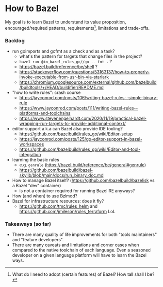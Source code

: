 # How to Bazel

My goal is to learn Bazel to understand its value proposition, encouraged/required patterns, requirements[^runway], limitations and trade-offs.

### Backlog

- run goimports and gofmt as a check and as a task?
  - what's the pattern for targets that change files in the project?
  - `bazel run @io_bazel_rules_go//go -- fmt .` ?
  - https://bazel.build/reference/be/shell ?
  - https://stackoverflow.com/questions/53163137/how-to-properly-invoke-executable-from-usr-bin-via-starlark
  - https://chromium.googlesource.com/external/github.com/bazelbuild/buildtools/+/HEAD/buildifier/README.md
- "how to write rules": crash course
  - https://jayconrod.com/posts/106/writing-bazel-rules--simple-binary-rule
  - https://www.jayconrod.com/posts/111/writing-bazel-rules--platforms-and-toolchains
  - https://www.stevenengelhardt.com/2020/11/19/practical-bazel-wrapping-run-targets-to-provide-additional-context/
- editor support a.k.a can Bazel also provide IDE tooling?
  - https://github.com/bazelbuild/rules_go/wiki/Editor-setup
  - https://jayconrod.com/posts/125/go-editor-support-in-bazel-workspaces
  - https://github.com/bazelbuild/rules_go/wiki/Editor-and-tool-integration
- learning the basic rules
  - e.g. `genrule` (https://bazel.build/reference/be/general#genrule)
  - https://github.com/bazelbuild/bazel-skylib/blob/main/docs/run_binary_doc.md
- How to manage Bazel itself? (https://github.com/bazelbuild/bazelisk vs a Bazel "dev" container)
  - is not a container required for running Bazel RE anyways?
- How (and when) to use Bzlmod?
- Bazel for infrastructure resources: does it fly?
  - https://github.com/tmc/rules_helm and https://github.com/jmileson/rules_terraform LoL

### Takeaways (so far)

- There are many quality of life improvements for both "tools maintainers" and "feature developers".
- There are many caveats and limitations and corner cases when compared to the native toolchain of each language. Even a seasoned developer on a given language platform will have to learn the Bazel ways.

[^runway]: What do I need to adopt (certain features) of Bazel? How tall shall I be?